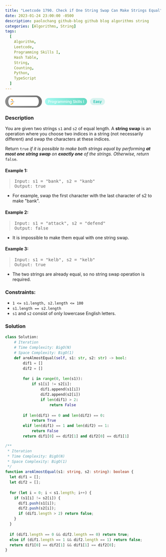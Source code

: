 ```yaml
---
title: "Leetcode 1790. Check if One String Swap Can Make Strings Equal"
date: 2023-01-24 23:00:00 -0500
description: paolochang github-blog github blog algorithms string
categories: [Algorithms, String]
tags:
  [
    Algorithm,
    Leetcode,
    Programming Skills I,
    Hash Table,
    String,
    Counting,
    Python,
    TypeScript
  ]
---
```


<style type='text/css'>
blockquote {
  margin-left: 14px;
}
img {
  left: 0 !important;
  transform: none !important;
  -webkit-transform: none !important;
}
[class*="summary"] {
  display: none;
}
[class*="header"] {
  display: flex;
  flex-direction: row;
  align-items: center;
  gap: 10px;
}
[class*="leet_logo"] {
  height: 29px;
  padding: 5px 10px;
  border-radius: 21px;
  background-color: #f7f7f7;
  background: linear-gradient(90deg, rgba(80,80,80,0.65) 0%, rgba(36,36,36,0.65) 100%);
}
[class*="leet_badge"] {
  color: #FFFFFF;
  font-size: 12px;
  font-weight: 500;
  padding: 4px 10px;
  border-radius: 21px;
  background: linear-gradient(90deg, rgba(115,247,234,0.65) 0%, rgba(20,198,163,0.65) 100%);
}
[class*="easy"] {
  color: #00B8A3;
  font-size: 12px;
  font-weight: 500;
  padding: 4px 10px;
  border-radius: 21px;
  background-color: rgba(0, 184, 163, 0.15);
}
[class*="medium"] {
  color: #FFC01E;
  font-size: 12px;
  font-weight: 500;
  padding: 4px 10px;
  border-radius: 21px;
  background-color: #FFC01E26;
}
@media only screen and (max-width: 768px) {
  blockquote {
    margin-left: 10px;
  }
  [class*="highlighter-rouge"] {
    margin: 0 5px;
  }
}
</style>

<div class=summary>
  You are given two strings `s1` and `s2` of equal length. A string swap is an operation where you choose two indices in a string (not necessarily different) and swap the characters at these indices.
  
  Return `true` if it is possible to make both strings equal by performing at most one string swap on exactly one of the strings. Otherwise, return `false`.
</div>

<div id=header class=header>
  <img class=leet_logo src="/assets/img/leetcode_logo.png" alt="Leetcode" />
  <span class=leet_badge>Programming Skills I</span>
  <span class=easy>Easy</span>
</div>

### Description

You are given two strings `s1` and `s2` of equal length. A **string swap** is an operation where you choose two indices in a string (not necessarily different) and swap the characters at these indices.

Return `true` _if it is possible to make both strings equal by performing **at most one string swap** on **exactly one** of the strings. Otherwise, return_ `false`.

#### Example 1:

> <pre>
> Input: s1 = "bank", s2 = "kanb"
> Output: true
> </pre>

- For example, swap the first character with the last character of s2 to make "bank".

#### Example 2:

> <pre>
> Input: s1 = "attack", s2 = "defend"
> Output: false
> </pre>

- It is impossible to make them equal with one string swap.

#### Example 3:

> <pre>
> Input: s1 = "kelb", s2 = "kelb"
> Output: true
> </pre>

- The two strings are already equal, so no string swap operation is required.

### Constraints:

- `1 <= s1.length, s2.length <= 100`
- `s1.length == s2.length`
- `s1` and `s2` consist of only lowercase English letters.

### Solution

```py
class Solution:
    # Iteration
    # Time Complexity: BigO(N)
    # Space Complexity: BigO(1)
    def areAlmostEqual(self, s1: str, s2: str) -> bool:
        dif1 = []
        dif2 = []

        for i in range(0, len(s1)):
            if s1[i] != s2[i]:
                dif1.append(s1[i])
                dif2.append(s2[i])
                if len(dif1) > 2:
                    return False

        if len(dif1) == 0 and len(dif2) == 0:
            return True
        elif len(dif1) == 1 and len(dif2) == 1:
            return False
        return dif1[0] == dif2[1] and dif2[0] == dif1[1]
```

```ts
/**
 * Iteration
 * Time Complexity: BigO(N)
 * Space Complexity: BigO(1)
 */
function areAlmostEqual(s1: string, s2: string): boolean {
  let dif1 = [];
  let dif2 = [];

  for (let i = 0; i < s1.length; i++) {
    if (s1[i] != s2[i]) {
      dif1.push(s1[i]);
      dif2.push(s2[i]);
      if (dif1.length > 2) return false;
    }
  }

  if (dif1.length == 0 && dif2.length == 0) return true;
  else if (dif1.length == 1 && dif2.length == 1) return false;
  return dif1[0] == dif2[1] && dif1[1] == dif2[0];
}
```

<script>
  const anchor = document.getElementById("header").querySelector("a");
  anchor.classList.remove("popup");
  anchor.style.cursor = "pointer";
  anchor.setAttribute("target", "_black");
  anchor.setAttribute("href", "https://leetcode.com/problems/check-if-one-string-swap-can-make-strings-equal/");
</script>
